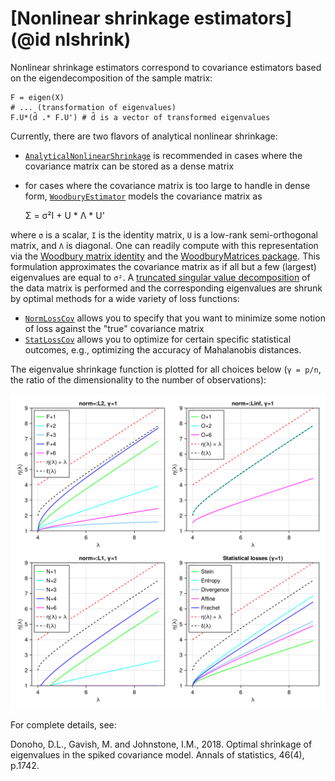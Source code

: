 # [Nonlinear shrinkage estimators](@id nlshrink)

Nonlinear shrinkage estimators correspond to covariance estimators based on the eigendecomposition of the sample matrix:

```
F = eigen(X)
# ... (transformation of eigenvalues)
F.U*(d̃ .* F.U') # d̃ is a vector of transformed eigenvalues
```

Currently, there are two flavors of analytical nonlinear shrinkage:
- [`AnalyticalNonlinearShrinkage`](@ref) is recommended in cases where the covariance matrix can be stored as a dense matrix
- for cases where the covariance matrix is too large to handle in dense form, [`WoodburyEstimator`](@ref) models the covariance matrix as

    Σ = σ²I + U * Λ * U'

where `σ` is a scalar, `I` is the identity matrix, `U` is a low-rank semi-orthogonal matrix, and `Λ` is diagonal.
One can readily compute with this representation via the [Woodbury matrix identity](https://en.wikipedia.org/wiki/Woodbury_matrix_identity) and the [WoodburyMatrices package](https://github.com/JuliaLinearAlgebra/WoodburyMatrices.jl).
This formulation approximates the covariance matrix as if all but a few (largest) eigenvalues are equal to `σ²`.
A [truncated singular value decomposition](https://github.com/JuliaLinearAlgebra/TSVD.jl) of the data matrix is
performed and the corresponding eigenvalues are shrunk by optimal methods for a wide variety of loss functions:

- [`NormLossCov`](@ref) allows you to specify that you want to minimize some notion of loss against the "true" covariance matrix
- [`StatLossCov`](@ref) allows you to optimize for certain specific statistical outcomes, e.g., optimizing the accuracy of Mahalanobis distances.

The eigenvalue shrinkage function is plotted for all choices below (`γ = p/n`, the ratio of the dimensionality to the number of observations):

![Donoho et al Fig 3](../assets/donoho_fig3.png)

For complete details, see:

Donoho, D.L., Gavish, M. and Johnstone, I.M., 2018.
Optimal shrinkage of eigenvalues in the spiked covariance model. Annals of statistics, 46(4), p.1742.
